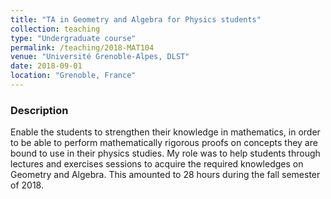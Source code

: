 ```yaml
---
title: "TA in Geometry and Algebra for Physics students"
collection: teaching
type: "Undergraduate course"
permalink: /teaching/2018-MAT104
venue: "Université Grenoble-Alpes, DLST"
date: 2018-09-01
location: "Grenoble, France"
---
```


### Description
Enable the students to strengthen their knowledge in mathematics, in order to be able to perform mathematically rigorous proofs on concepts they are bound to use in their physics studies. My role was to help students through lectures and exercises sessions to acquire the required knowledges on Geometry and Algebra. This amounted to 28 hours during the fall semester of 2018.


